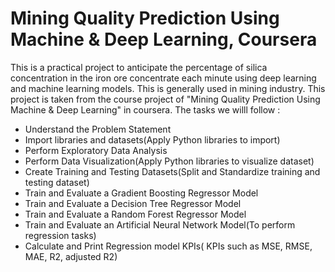 # Mining Quality Prediction Using Machine & Deep Learning, Coursera

This is a practical project to anticipate the percentage of silica concentration in the iron ore concentrate each minute using deep learning and machine learning models. 
This is generally  used in mining industry. This project is taken from the course project of "Mining Quality Prediction Using Machine &amp; Deep Learning" in coursera. 
The tasks we willl follow : 
- Understand the Problem Statement 
- Import libraries and datasets(Apply Python libraries to import) 
- Perform Exploratory Data Analysis 
- Perform Data Visualization(Apply Python libraries to visualize dataset) 
- Create Training and Testing Datasets(Split and Standardize training and testing dataset) 
- Train and Evaluate a Gradient Boosting Regressor Model 
- Train and Evaluate a Decision Tree Regressor Model 
- Train and Evaluate a Random Forest Regressor Model 
- Train and Evaluate an Artificial Neural Network Model(To perform regression tasks) 
- Calculate and Print Regression model KPIs( KPIs such as MSE, RMSE, MAE, R2, adjusted R2)

